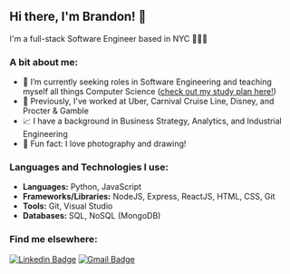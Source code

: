 ## Hi there, I'm Brandon! 👋
I'm a full-stack Software Engineer based in NYC 👨🏼‍💻

### A bit about me:
- 🔭 I’m currently seeking roles in Software Engineering and teaching myself all things Computer Science ([check out my study plan here!](https://github.com/peeblesbrandon/CS_and_SWE_study_plan/blob/master/README.md))
- 💼 Previously, I've worked at Uber, Carnival Cruise Line, Disney, and Procter & Gamble
- 📈 I have a background in Business Strategy, Analytics, and Industrial Engineering
- 📸 Fun fact: I love photography and drawing!

### Languages and Technologies I use:
* __Languages:__ Python, JavaScript
* __Frameworks/Libraries:__ NodeJS, Express, ReactJS, HTML, CSS, Git
* __Tools:__ Git, Visual Studio
* __Databases:__ SQL, NoSQL (MongoDB)

### Find me elsewhere:
[![Linkedin Badge](https://img.shields.io/badge/-LinkedIn-blue?style=flat-square&logo=Linkedin&logoColor=white&link=https://linkedin.com/in/brandonpeebles)](https://linkedin.com/in/brandonpeebles)
[![Gmail Badge](https://img.shields.io/badge/-Gmail-c14438?style=flat-square&logo=Gmail&logoColor=white&link=mailto:peeblesbrandon@gmail.com)](mailto:peeblesbrandon@gmail.com)

